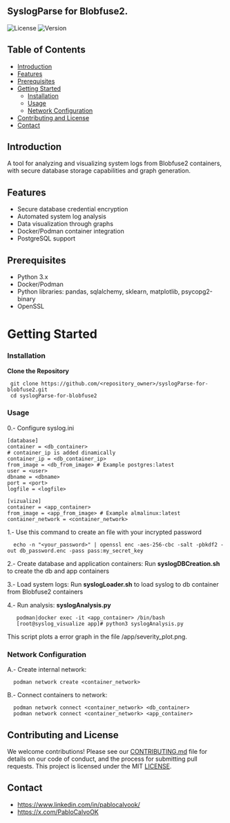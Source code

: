 ## SyslogParse for Blobfuse2.

![License](https://img.shields.io/badge/license-MIT-green)
![Version](https://img.shields.io/badge/version-1.0.0-blue)

## Table of Contents

- [Introduction](#introduction)
- [Features](#features)
- [Prerequisites](#prerequisites)
- [Getting Started](#getting-started)
  - [Installation](#installation)
  - [Usage](#usage)
  - [Network Configuration](#network-configuration)
- [Contributing and License](#contributing-and-license)
- [Contact](#contact)

## Introduction

A tool for analyzing and visualizing system logs from Blobfuse2 containers, with secure database storage capabilities and graph generation.

## Features

- Secure database credential encryption 
- Automated system log analysis 
- Data visualization through graphs
- Docker/Podman container integration
- PostgreSQL support

## Prerequisites
- Python 3.x
- Docker/Podman
- Python libraries: pandas, sqlalchemy, sklearn, matplotlib, psycopg2-binary
- OpenSSL


# Getting Started

### Installation

**Clone the Repository**

  ```
   git clone https://github.com/<repository_owner>/syslogParse-for-blobfuse2.git
   cd syslogParse-for-blobfuse2
  ```

### Usage

0.- Configure syslog.ini

```
[database]
container = <db_container>
# container_ip is added dinamically
container_ip = <db_container_ip>
from_image = <db_from_image> # Example postgres:latest
user = <user>
dbname = <dbname>
port = <port>
logfile = <logfile>

[vizualize]
container = <app_container>
from_image = <app_from_image> # Example almalinux:latest
container_network = <container_network>
```

1.- Use this command to create an file with your incrypted password

```
  echo -n "<your_password>" | openssl enc -aes-256-cbc -salt -pbkdf2 -out db_password.enc -pass pass:my_secret_key
```
    
2.- Create database and application containers: Run **syslogDBCreation.sh** to create the db and app containers

3.- Load system logs: Run **syslogLoader.sh** to load syslog to db container from Blobfuse2 containers

4.- Run analysis: **syslogAnalysis.py**
```   
   podman|docker exec -it <app_container> /bin/bash
   [root@syslog_visualize app]# python3 syslogAnalysis.py
```

This script plots a error graph in the file /app/severity_plot.png.

### Network Configuration

A.- Create internal network:

```
  podman network create <container_network>
``` 

B.- Connect containers to network:

```
  podman network connect <container_network> <db_container>
  podman network connect <container_network> <app_container>
```

## Contributing and License

We welcome contributions! Please see our [CONTRIBUTING.md](CONTRIBUTING.md) file for details on our code of conduct, and the process for submitting pull requests. This project is licensed under the MIT [LICENSE](LICENSE).

## Contact 

- https://www.linkedin.com/in/pablocalvook/
- https://x.com/PabloCalvoOK
